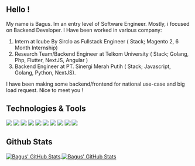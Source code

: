 ## Hello !
My name is Bagus. Im an entry level of Software Engineer. Mostly, i focused on Backend Developer. I Have been worked in various company:
1. Intern at Icube By Sirclo as Fullstack Engineer ( Stack; Magento 2, 6 Month Internship)
2. Research Team/Backend Engineer at Telkom University ( Stack; Golang, Php, Flutter, NextJS, Angular )
3. Backend Engineer at PT. Sinergi Merah Putih ( Stack; Javascript, Golang, Python, NextJS).

I have been making some backend/frontend for national use-case and big load request. Nice to meet you !

## Technologies & Tools
![](https://img.shields.io/badge/Code-Python-informational?style=flat&logo=python&logoColor=white&color=2d2b55)
![](https://img.shields.io/badge/Code-PHP-informational?style=flat&logo=php&logoColor=white&color=2d2b55)
![](https://img.shields.io/badge/Code-Laravel-informational?style=flat&logo=laravel&logoColor=white&color=2d2b55)
![](https://img.shields.io/badge/Code-JavaScript-informational?style=flat&logo=javascript&logoColor=white&color=2d2b55)
![](https://img.shields.io/badge/Code-Golang-informational?style=flat&logo=go&logoColor=white&color=2d2b55)
![](https://img.shields.io/badge/Code-ReactJS-informational?style=flat&logo=createreactapp&logoColor=white&color=2d2b55)
![](https://img.shields.io/badge/Tools-MysQL-informational?style=flat&logo=mysql&logoColor=white&color=2d2b55)
![](https://img.shields.io/badge/Tools-MongoDB-informational?style=flat&logo=mongodb&logoColor=white&color=2d2b55)
![](https://img.shields.io/badge/Tools-Docker-informational?style=flat&logo=docker&logoColor=white&color=2d2b55)
![](https://img.shields.io/badge/Tools-GithubActions-informational?style=flat&logo=githubactions&logoColor=white&color=2d2b55)


## Github Stats
<a href="https://https://github.com/agusjanardana">
  <img align="center" src="https://github-readme-stats.vercel.app/api?username=agusjanardana&show_icons=true&theme=shades-of-purple" alt="Bagus' GitHub Stats" />
</a>
<a href="https://https://github.com/agusjanardana">
  <img align="center" src="https://github-readme-stats.vercel.app/api/top-langs/?username=agusjanardana&show_icons=true&theme=shades-of-purple" alt="Bagus' GitHub Stats" />
</a>


